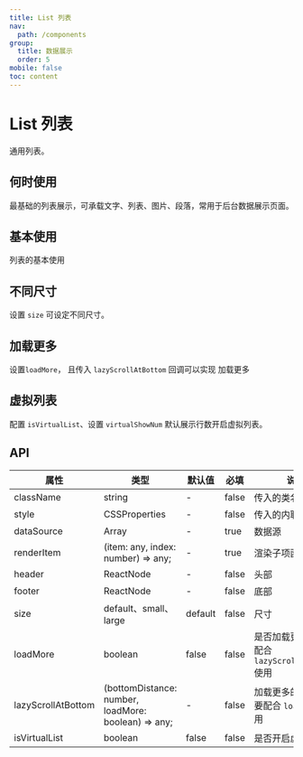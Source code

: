 ```yaml
---
title: List 列表
nav:
  path: /components
group:
  title: 数据展示
  order: 5
mobile: false
toc: content
---
```


# List 列表

通用列表。

## 何时使用

最基础的列表展示，可承载文字、列表、图片、段落，常用于后台数据展示页面。

## 基本使用

列表的基本使用

<code src='./demos/demo1.tsx'></code>

## 不同尺寸

设置 `size` 可设定不同尺寸。

<code src='./demos/demo2.tsx'></code>

## 加载更多

设置`loadMore`， 且传入 `lazyScrollAtBottom` 回调可以实现 加载更多

<code src='./demos/demo3.tsx'></code>

## 虚拟列表

配置 `isVirtualList`、设置 `virtualShowNum` 默认展示行数开启虚拟列表。

<code src="./demos/demo5.tsx"></code>

## API

| 属性               | 类型                                                | 默认值  | 必填  | 说明                                             |
| ------------------ | --------------------------------------------------- | ------- | ----- | ------------------------------------------------ |
| className          | string                                              | -       | false | 传入的类名                                       |
| style              | CSSProperties                                       | -       | false | 传入的内联样式                                   |
| dataSource         | Array<any>                                          | -       | true  | 数据源                                           |
| renderItem         | (item: any, index: number) => any;                  | -       | true  | 渲染子项函数                                     |
| header             | ReactNode                                           | -       | false | 头部                                             |
| footer             | ReactNode                                           | -       | false | 底部                                             |
| size               | default、small、large                               | default | false | 尺寸                                             |
| loadMore           | boolean                                             | false   | false | 是否加载更多，需要配合 `lazyScrollAtBottom` 使用 |
| lazyScrollAtBottom | (bottomDistance: number, loadMore: boolean) => any; | -       | false | 加载更多的回调，需要配合 `loadMore` 使用         |
| isVirtualList      | boolean                                             | false   | false | 是否开启虚拟列表                                 |
